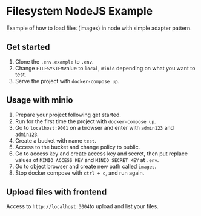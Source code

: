 # Filesystem NodeJS Example

Example of how to load files (images) in node with simple adapter pattern.

## Get started

1. Clone the `.env.example` to `.env`.
2. Change `FILESYSTEM`value to `local`, `minio` depending on what you want to test.
3. Serve the project with `docker-compose up`.

## Usage with minio

1. Prepare your project following get started.
2. Run for the first time the project with `docker-compose up`.
3. Go to `localhost:9001` on a browser and enter with `admin123` and `admin123`.
4. Create a bucket with name `test`.
5. Access to the bucket and change policy to public.
6. Go to access key and create access key and secret, then put replace values of `MINIO_ACCESS_KEY` and `MINIO_SECRET_KEY` at `.env`.
7. Go to object browser and create new path called `images`.
8. Stop docker compose with `ctrl + c`, and run again.

## Upload files with frontend

Access to `http://localhost:3004`to upload and list your files.

